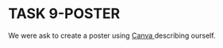 # TASK 9-POSTER

We were ask to create a poster using <a href=www.canva.com> Canva </a> describing ourself.

